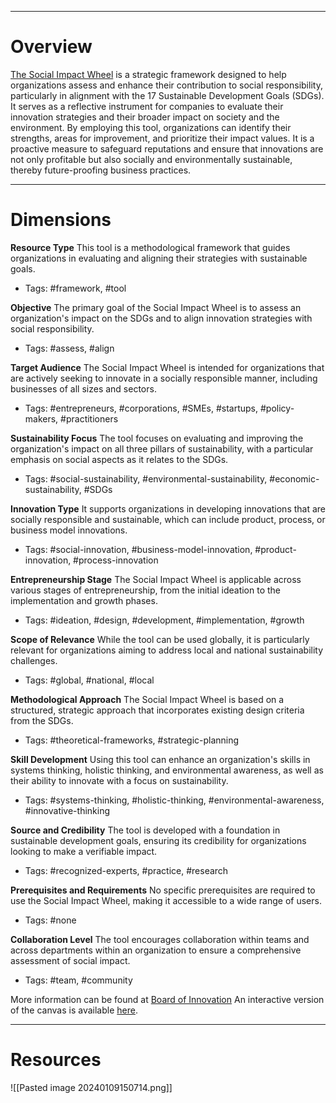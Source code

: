 ____
# Overview
[The Social Impact Wheel](https://miro.com/app/board/uXjVOxFE7zY=/) is a strategic framework designed to help organizations assess and enhance their contribution to social responsibility, particularly in alignment with the 17 Sustainable Development Goals (SDGs). It serves as a reflective instrument for companies to evaluate their innovation strategies and their broader impact on society and the environment. By employing this tool, organizations can identify their strengths, areas for improvement, and prioritize their impact values. It is a proactive measure to safeguard reputations and ensure that innovations are not only profitable but also socially and environmentally sustainable, thereby future-proofing business practices.

____
# Dimensions

**Resource Type**
This tool is a methodological framework that guides organizations in evaluating and aligning their strategies with sustainable goals. 
- Tags: #framework, #tool

**Objective**
The primary goal of the Social Impact Wheel is to assess an organization's impact on the SDGs and to align innovation strategies with social responsibility.
- Tags: #assess, #align

**Target Audience**
The Social Impact Wheel is intended for organizations that are actively seeking to innovate in a socially responsible manner, including businesses of all sizes and sectors.
- Tags: #entrepreneurs, #corporations, #SMEs, #startups, #policy-makers, #practitioners

**Sustainability Focus**
The tool focuses on evaluating and improving the organization's impact on all three pillars of sustainability, with a particular emphasis on social aspects as it relates to the SDGs.
- Tags: #social-sustainability, #environmental-sustainability, #economic-sustainability, #SDGs

**Innovation Type**
It supports organizations in developing innovations that are socially responsible and sustainable, which can include product, process, or business model innovations.
- Tags: #social-innovation, #business-model-innovation, #product-innovation, #process-innovation

**Entrepreneurship Stage**
The Social Impact Wheel is applicable across various stages of entrepreneurship, from the initial ideation to the implementation and growth phases.
- Tags: #ideation, #design, #development, #implementation, #growth

**Scope of Relevance**
While the tool can be used globally, it is particularly relevant for organizations aiming to address local and national sustainability challenges.
- Tags: #global, #national, #local

**Methodological Approach**
The Social Impact Wheel is based on a structured, strategic approach that incorporates existing design criteria from the SDGs.
- Tags: #theoretical-frameworks, #strategic-planning

**Skill Development**
Using this tool can enhance an organization's skills in systems thinking, holistic thinking, and environmental awareness, as well as their ability to innovate with a focus on sustainability.
- Tags: #systems-thinking, #holistic-thinking, #environmental-awareness, #innovative-thinking

**Source and Credibility**
The tool is developed with a foundation in sustainable development goals, ensuring its credibility for organizations looking to make a verifiable impact.
- Tags: #recognized-experts, #practice, #research

**Prerequisites and Requirements**
No specific prerequisites are required to use the Social Impact Wheel, making it accessible to a wide range of users.
- Tags: #none

**Collaboration Level**
The tool encourages collaboration within teams and across departments within an organization to ensure a comprehensive assessment of social impact.
- Tags: #team, #community

More information can be found at [Board of Innovation](https://www.boardofinnovation.com/tools/social-impact-wheel/)
An interactive version of the canvas is available [here](https://miro.com/app/board/uXjVOxFE7zY=/).

___
# Resources

![[Pasted image 20240109150714.png]]